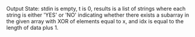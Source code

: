 Output State: stdin is empty, t is 0, results is a list of strings where each string is either 'YES' or 'NO' indicating whether there exists a subarray in the given array with XOR of elements equal to x, and idx is equal to the length of data plus 1.
